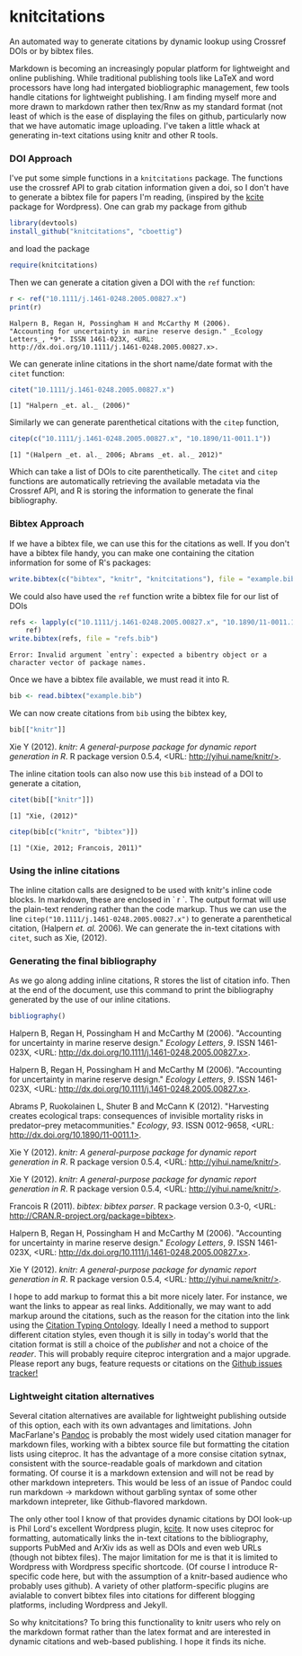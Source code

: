 






knitcitations
=============

An automated way to generate citations by dynamic lookup using Crossref DOIs or by bibtex files.


Markdown is becoming an increasingly popular platform for lightweight and online publishing.  While traditional publishing tools like LaTeX and word processors have long had intergated biobliographic management, few tools handle citations for lightweight publishing. I am finding myself more and more drawn to markdown rather then tex/Rnw as my standard format (not least of which is the ease of displaying the files on github, particularly now that we have automatic image uploading.   I've taken a little whack at generating in-text citations using knitr and other R tools. 



### DOI Approach

I've put some simple functions in a `knitcitations` package.  The functions use the crossref API to grab citation information given a doi, so I don't have to generate a bibtex file for papers I'm reading, (inspired by the [kcite](http://wordpress.org/extend/plugins/kcite/) package for Wordpress).  One can grab my package from github


```r
library(devtools)
install_github("knitcitations", "cboettig")
```




and load the package


```r
require(knitcitations)
```




Then we can generate a citation given a DOI with the `ref` function:



```r
r <- ref("10.1111/j.1461-0248.2005.00827.x")
print(r)
```



```
Halpern B, Regan H, Possingham H and McCarthy M (2006).
"Accounting for uncertainty in marine reserve design." _Ecology
Letters_, *9*. ISSN 1461-023X, <URL:
http://dx.doi.org/10.1111/j.1461-0248.2005.00827.x>.
```




We can generate inline citations in the short name/date format with the `citet` function:



```r
citet("10.1111/j.1461-0248.2005.00827.x")
```



```
[1] "Halpern _et. al._ (2006)"
```




Similarly we can generate parenthetical citations with the `citep` function, 



```r
citep(c("10.1111/j.1461-0248.2005.00827.x", "10.1890/11-0011.1"))
```



```
[1] "(Halpern _et. al._ 2006; Abrams _et. al._ 2012)"
```




Which can take a list of DOIs to cite parenthetically.  The `citet` and `citep` functions are automatically retrieving the available metadata via the Crossref API, and R is storing the information to generate the final bibliography.  


### Bibtex Approach

If we have a bibtex file, we can use this for the citations as well.  If you don't have a bibtex file handy, you can make one containing the citation information for some of R's packages: 



```r
write.bibtex(c("bibtex", "knitr", "knitcitations"), file = "example.bib")
```




We could also have used the `ref` function write a bibtex file for our list of DOIs



```r
refs <- lapply(c("10.1111/j.1461-0248.2005.00827.x", "10.1890/11-0011.1"), 
    ref)
write.bibtex(refs, file = "refs.bib")
```



```
Error: Invalid argument `entry`: expected a bibentry object or a character vector of package names.
```





Once we have a bibtex file available, we must read it into R.   



```r
bib <- read.bibtex("example.bib")
```




We can now create citations from `bib` using the bibtex key,



```r
bib[["knitr"]]
```

Xie Y (2012). _knitr: A general-purpose package for dynamic report
generation in R_. R package version 0.5.4, <URL:
http://yihui.name/knitr/>.



The inline citation tools can also now use this `bib` instead of a DOI to generate a citation,



```r
citet(bib[["knitr"]])
```



```
[1] "Xie, (2012)"
```



```r
citep(bib[c("knitr", "bibtex")])
```



```
[1] "(Xie, 2012; Francois, 2011)"
```





### Using the inline citations 

The inline citation calls are designed to be used with knitr's inline code blocks.  In markdown, these are enclosed in \` r \`.  The output format will use the plain-text rendering rather than the code markup.  Thus we can use the line `citep("10.1111/j.1461-0248.2005.00827.x")` to generate a parenthetical citation, (Halpern _et. al._ 2006). We can generate the in-text citations with `citet`, such as Xie, (2012).  

### Generating the final bibliography
As we go along adding inline citations, R stores the list of citation info.  Then at the end of the document, use this command to print the bibliography generated by the use of our inline citations. 



```r
bibliography()
```

Halpern B, Regan H, Possingham H and McCarthy M (2006).
"Accounting for uncertainty in marine reserve design." _Ecology
Letters_, *9*. ISSN 1461-023X, <URL:
http://dx.doi.org/10.1111/j.1461-0248.2005.00827.x>.

Halpern B, Regan H, Possingham H and McCarthy M (2006).
"Accounting for uncertainty in marine reserve design." _Ecology
Letters_, *9*. ISSN 1461-023X, <URL:
http://dx.doi.org/10.1111/j.1461-0248.2005.00827.x>.

Abrams P, Ruokolainen L, Shuter B and McCann K (2012). "Harvesting
creates ecological traps: consequences of invisible mortality
risks in predator–prey metacommunities." _Ecology_, *93*. ISSN
0012-9658, <URL: http://dx.doi.org/10.1890/11-0011.1>.

Xie Y (2012). _knitr: A general-purpose package for dynamic report
generation in R_. R package version 0.5.4, <URL:
http://yihui.name/knitr/>.

Xie Y (2012). _knitr: A general-purpose package for dynamic report
generation in R_. R package version 0.5.4, <URL:
http://yihui.name/knitr/>.

Francois R (2011). _bibtex: bibtex parser_. R package version
0.3-0, <URL: http://CRAN.R-project.org/package=bibtex>.

Halpern B, Regan H, Possingham H and McCarthy M (2006).
"Accounting for uncertainty in marine reserve design." _Ecology
Letters_, *9*. ISSN 1461-023X, <URL:
http://dx.doi.org/10.1111/j.1461-0248.2005.00827.x>.

Xie Y (2012). _knitr: A general-purpose package for dynamic report
generation in R_. R package version 0.5.4, <URL:
http://yihui.name/knitr/>.



I hope to add markup to format this a bit more nicely later. For instance, we want the links to appear as real links.  Additionally, we may want to add markup around the citations, such as the reason for the citation into the link using the [Citation Typing Ontology](http://speroni.web.cs.unibo.it/cgi-bin/lode/req.py?req=http:/purl.org/spar/cito). Ideally I need a method to support different citation styles, even though it is silly in today's world that the citation format is still a choice of the *publisher* and not a choice of the *reader*.  This will probably require citeproc intergration and a major upgrade.  Please report any bugs, feature requests or citations on the [Github issues tracker!](https://github.com/cboettig/knitcitations/issues)



### Lightweight citation alternatives

Several citation alternatives are available for lightweight publishing outside of this option, each with its own advantages and limitations.  John MacFarlane's [Pandoc](http://johnmacfarlane.net/pandoc/) is probably the most widely used citation manager for markdown files, working with a bibtex source file but formatting the citation lists using citeproc.  It has the advantage of a more consise citation sytnax, consistent with the source-readable goals of markdown and citation formating.  Of course it is a markdown extension and will not be read by other markdown intepreters.  This would be less of an issue of Pandoc could run markdown -> markdown without garbling syntax of some other markdown intepreter, like Github-flavored markdown. 

The only other tool I know of that provides dynamic citations by DOI look-up is Phil Lord's excellent Wordpress plugin, [kcite](http://wordpress.org/extend/plugins/kcite/).  It now uses citeproc for formatting, automatically links the in-text citations to the bibliography, supports PubMed and ArXiv ids as well as DOIs and even web URLs (though not bibtex files).  The major limitation for me is that it is limited to Wordpress with Wordpress specific shortcode.  (Of course I introduce R-specific code here, but with the assumption of a knitr-based audience who probably uses github).  A variety of other platform-specific plugins are avialable to convert bibtex files into citations
for different blogging platforms, including Wordpress and Jekyll.  

So why knitcitations?   To bring this functionality to knitr users who rely on the markdown format rather than the latex format and are interested in dynamic citations and web-based publishing.  I hope it finds its niche.  

